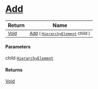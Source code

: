 # [Add](./HierarchyElement-100664053.md)



| Return | Name | 
| --- | --- | 
| <sub>[Void](https://docs.microsoft.com/en-us/dotnet/api/System.Void)</sub>| <sub>[Add](./HierarchyElement-100664053.md) ( [`HierarchyElement`](./../HierarchyElement.md) child )</sub>| <br>


#### Parameters
 child  [`HierarchyElement`](./../HierarchyElement.md)
#### Returns
[Void](https://docs.microsoft.com/en-us/dotnet/api/System.Void)